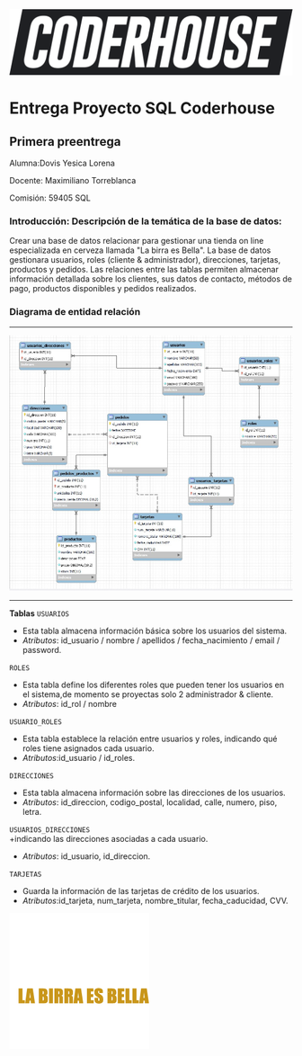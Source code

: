 
<div aling="center">
    <img src="/img/Logo_blackbg.png">
</div>

# Entrega Proyecto SQL Coderhouse

## Primera preentrega

Alumna:Dovis Yesica Lorena

Docente: Maximiliano Torreblanca

Comisión: 59405 SQL   

### Introducción: Descripción de la temática de la base de datos:

Crear una base de datos relacionar para gestionar una tienda on line especializada en cerveza llamada "La birra es Bella". 
La base de datos gestionara usuarios, roles (cliente & administrador), direcciones, tarjetas, productos y pedidos. Las relaciones entre las tablas permiten almacenar información detallada sobre los clientes, sus datos de contacto, métodos de pago, productos disponibles y pedidos realizados. 

### Diagrama de entidad relación
___
<div aling="center">
    <img src="/img/DiagramaDER.jpg">
</div>

___
**Tablas**
`USUARIOS`  
+ Esta tabla almacena información básica sobre los usuarios del sistema.
+ _Atributos_: id_usuario / nombre / apellidos / fecha_nacimiento / email / password.

`ROLES`  
+ Esta tabla define los diferentes roles que pueden tener los usuarios en el sistema,de momento se proyectas solo 2  administrador & cliente.
+ _Atributos_: id_rol / nombre 

`USUARIO_ROLES`  
+ Esta tabla establece la relación entre usuarios y roles, indicando qué roles tiene asignados cada usuario.
+ _Atributos_:id_usuario / id_roles.


`DIRECCIONES`  
+ Esta tabla almacena información sobre las direcciones de los usuarios.
+ _Atributos_: id_direccion, codigo_postal, localidad, calle, numero, piso, letra.


`USUARIOS_DIRECCIONES`  
+indicando las direcciones asociadas a cada usuario.
+ _Atributos_: id_usuario, id_direccion.


`TARJETAS`  
+ Guarda la información de las tarjetas de crédito de los usuarios.
+ _Atributos_:id_tarjeta, num_tarjeta, nombre_titular, fecha_caducidad, CVV.




<div aling="center">
    <img src="/img/logo.png">
</div>